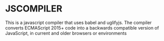 # JSCOMPILER

This is a javascript compiler that uses babel and uglifyjs.
The compiler converts ECMAScript 2015+ code into a backwards compatible version of JavaScript,
in current and older browsers or environments
